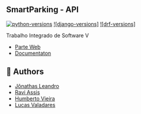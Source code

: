 ## SmartParking - API

[![python-versions]][python]
[![django-versions]][django]
[![drf-versions]][drf]


Trabalho Integrado de Software V
- [Parte Web](https://github.com/JonathasSL/SmartParking-web)
- [Documentaton]()


## :busts_in_silhouette: Authors
- [Jônathas Leandro](https://github.com/JonathasSL)
- [Ravi Assis](https://github.com/raviassis)
- [Humberto Vieira](https://github.com/H1bertto)
- [Lucas Valadares](https://github.com/lucasmhv)


[python-versions]: https://img.shields.io/badge/Python-v3.7-%23244e71.svg
[python]: https://www.python.org/downloads/
[django-version]: https://img.shields.io/badge/Django-v3.0-%230C4B33.svg
[django]: https://docs.djangoproject.com/en/3.0/
[drf-version]: https://img.shields.io/badge/Django%20Rest%20Framework-v3.11-%23A30000.svg
[drf]: https://www.django-rest-framework.org/

